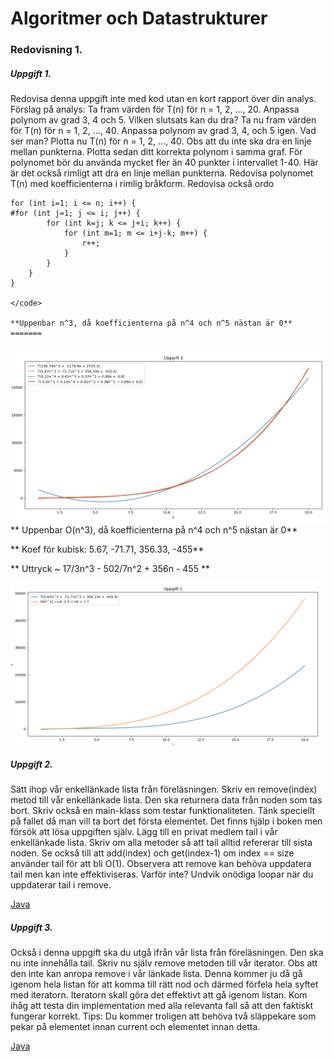 # Algoritmer och Datastrukturer

### Redovisning 1.
##### Uppgift 1.
Redovisa denna uppgift inte med kod utan en kort rapport över din analys. 
Förslag på analys:
Ta fram värden för T(n) för n = 1, 2, …, 20. 
Anpassa polynom av grad 3, 4 och 5. Vilken slutsats kan du dra? 
Ta nu fram värden för T(n) för n = 1, 2, …, 40. Anpassa polynom av grad 3, 4, och 5 igen. Vad ser man? 
Plotta nu T(n) för n = 1, 2, …, 40. Obs att du inte ska dra en linje mellan punkterna. 
Plotta sedan ditt korrekta polynom i samma graf. 
För polynomet bör du använda mycket fler än 40 punkter i
intervallet 1-40. 
Här är det också rimligt att dra en linje mellan punkterna. Redovisa polynomet T(n)
med koefficienterna i rimlig bråkform. Redovisa också ordo


```
for (int i=1; i <= n; i++) {
#for (int j=1; j <= i; j++) {
        for (int k=j; k <= j+i; k++) {
            for (int m=1; m <= i+j-k; m++) {
                r++;
            }
        }
    }
}

</code>

**Uppenbar n^3, då koefficienterna på n^4 och n^5 nästan är 0**
=======
```
![Grafer](https://github.com/Kenfors/DataLabbar/blob/master/AlgoritmerDatastrukturer/ADKJavaLabbar/empirisk.PNG)
** Uppenbar O(n^3), då koefficienterna på n^4 och n^5 nästan är 0**  

** Koef för kubisk: 5.67, -71.71, 356.33, -455**  

** Uttryck ~ 17/3n^3 - 502/7n^2 + 356n - 455 **

![Grafer](https://github.com/Kenfors/DataLabbar/blob/master/AlgoritmerDatastrukturer/ADKJavaLabbar/empirisk2.PNG)

##### Uppgift 2.

Sätt ihop vår enkellänkade lista från föreläsningen. Skriv en remove(index) metod till vår
enkellänkade lista. Den ska returnera data från noden som tas bort. Skriv också en main-klass som
testar funktionaliteten. Tänk speciellt på fallet då man vill ta bort det första elementet. Det finns
hjälp i boken men försök att lösa uppgiften själv.
Lägg till en privat medlem tail i vår enkellänkade lista. Skriv om alla metoder så att tail alltid refererar
till sista noden. Se också till att add(index) och get(index-1) om index == size använder tail för att bli
O(1). Observera att remove kan behöva uppdatera tail men kan inte effektiviseras. Varför inte?
Undvik onödiga loopar när du uppdaterar tail i remove.  


[Java](https://github.com/Kenfors/DataLabbar/blob/master/AlgoritmerDatastrukturer/ADKJavaLabbar/src/labb1/Uppgift2b.java)

##### Uppgift 3.
Också i denna uppgift ska du utgå ifrån vår lista från föreläsningen. Den ska nu inte innehålla tail. Skriv nu själv remove metoden 
till vår iterator. Obs att den inte kan anropa remove i vår länkade lista. Denna kommer ju då gå igenom hela listan 
för att komma till rätt nod och därmed förfela hela syftet med iteratorn. Iteratorn skall göra det effektivt att gå igenom listan. 
Kom ihåg att testa din implementation med alla relevanta fall så att den faktiskt fungerar korrekt.
Tips: Du kommer troligen att behöva två släppekare som pekar på elementet innan current och elementet innan detta.

[Java](https://github.com/Kenfors/DataLabbar/blob/master/AlgoritmerDatastrukturer/ADKJavaLabbar/src/labb1/Uppgift3.java)


